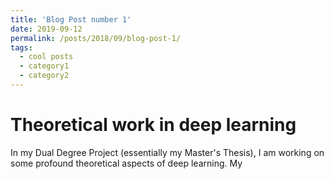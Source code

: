 ```yaml
---
title: 'Blog Post number 1'
date: 2019-09-12
permalink: /posts/2018/09/blog-post-1/
tags:
  - cool posts
  - category1
  - category2
---
```


Theoretical work in deep learning
======

In my Dual Degree Project (essentially my Master's Thesis), I am working on some profound theoretical aspects of deep learning. My
